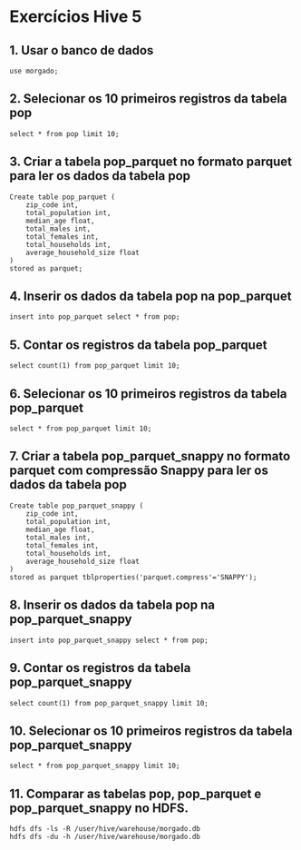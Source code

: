 # Exercícios Hive 5
## 1. Usar o banco de dados <nome>
```
use morgado;
```
## 2. Selecionar os 10 primeiros registros da tabela pop
```
select * from pop limit 10;
```
## 3. Criar a tabela pop_parquet no formato parquet para ler os dados da tabela pop
```
Create table pop_parquet (
    zip_code int,
    total_population int,
    median_age float,
    total_males int,
    total_females int,
    total_households int,
    average_household_size float
) 
stored as parquet;
```
## 4. Inserir os dados da tabela pop na pop_parquet
```
insert into pop_parquet select * from pop;
```
## 5. Contar os registros da tabela pop_parquet
```
select count(1) from pop_parquet limit 10;
```
## 6. Selecionar os 10 primeiros registros da tabela pop_parquet
```
select * from pop_parquet limit 10;
```
## 7. Criar a tabela pop_parquet_snappy no formato parquet com compressão Snappy para ler os dados da tabela pop
```
Create table pop_parquet_snappy (
    zip_code int,
    total_population int,
    median_age float,
    total_males int,
    total_females int,
    total_households int,
    average_household_size float
) 
stored as parquet tblproperties('parquet.compress'='SNAPPY');
```
## 8. Inserir os dados da tabela pop na pop_parquet_snappy
```
insert into pop_parquet_snappy select * from pop;
```
## 9. Contar os registros da tabela pop_parquet_snappy
```
select count(1) from pop_parquet_snappy limit 10;
```
## 10. Selecionar os 10 primeiros registros da tabela pop_parquet_snappy
```
select * from pop_parquet_snappy limit 10;
```
## 11. Comparar as tabelas pop, pop_parquet e pop_parquet_snappy no HDFS.
```
hdfs dfs -ls -R /user/hive/warehouse/morgado.db
hdfs dfs -du -h /user/hive/warehouse/morgado.db
```